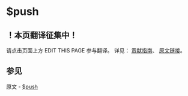 # $push

## ！本页翻译征集中！

请点击页面上方 EDIT THIS PAGE 参与翻译。
详见：
[贡献指南]( https://github.com/JinMuInfo/MongoDB-Manual-zh/blob/master/CONTRIBUTING.md )、
[原文链接](  https://docs.mongodb.com/manual/reference/operator/update/push/  )。

## 参见

原文 - [$push]( https://docs.mongodb.com/manual/reference/operator/update/push/ )

